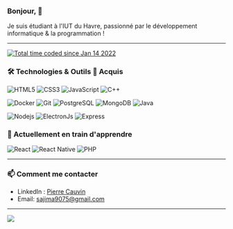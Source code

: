 ### Bonjour, 👋

Je suis étudiant à l'IUT du Havre, passionné par le développement informatique & la programmation ! 

---

 <a href="https://wakatime.com/@33e6f30c-31bc-4c33-908f-50211441c463"><img src="https://wakatime.com/badge/user/33e6f30c-31bc-4c33-908f-50211441c463.svg" alt="Total time coded since Jan 14 2022" /></a>


### 🛠️ Technologies & Outils 🐧 Acquis

![HTML5](https://img.shields.io/badge/-HTML5-E34F26?style=for-the-badge&logo=html5&logoColor=white)
![CSS3](https://img.shields.io/badge/-CSS3-1572B6?style=for-the-badge&logo=css3)
![JavaScript](https://img.shields.io/badge/JavaScript-323330?style=for-the-badge&logo=javascript&logoColor=F7DF1E)
![C++](https://img.shields.io/badge/-C++-00599C?style=for-the-badge&logo=cplusplus)

![Docker](https://img.shields.io/badge/-Docker-2496ED?style=for-the-badge&logo=docker&logoColor=white)
![Git](https://img.shields.io/badge/-Git-F05032?style=for-the-badge&logo=git&logoColor=white)
![PostgreSQL](https://img.shields.io/badge/-PostgreSQL-336791?style=for-the-badge&logo=postgresql&logoColor=black)
![MongoDB](https://img.shields.io/badge/-MongoDB-47A248?style=for-the-badge&logo=mongodb&logoColor=white)
![Java](https://img.shields.io/badge/-Java-007396?style=for-the-badge&logo=java&logoColor=black)

![Nodejs](https://img.shields.io/badge/Node%20js-339933?style=for-the-badge&logo=nodedotjs&logoColor=white)
![ElectronJs](https://img.shields.io/badge/Electron-2B2E3A?style=for-the-badge&logo=electron&logoColor=9FEAF9)
![Express](https://img.shields.io/badge/Express%20js-000000?style=for-the-badge&logo=express&logoColor=white)


### 🌱 Actuellement en train d'apprendre
![React](https://img.shields.io/badge/React-20232A?style=for-the-badge&logo=react)
![React Native](https://img.shields.io/badge/React_Native-20232A?style=for-the-badge&logo=react&logoColor=61DAFB)
![PHP](https://img.shields.io/badge/php-20232A?style=for-the-badge&logo=php)

---

### 📫 Comment me contacter

- LinkedIn : [Pierre Cauvin](https://www.linkedin.com/in/pierre-cauvin-b75269264/)
- Email: [sajima9075@gmail.com](mailto:sajima9075@gmail.com@gmail.com)

---

<a href="https://wakatime.com"><img src="https://wakatime.com/share/@Saji/8fa260df-8c77-4ff0-8ce7-b2a9a21a9755.png" /></a>

